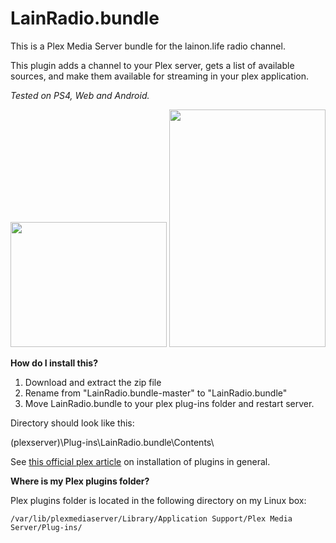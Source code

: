 # LainRadio.bundle

This is a Plex Media Server bundle for the lainon.life radio channel.

This plugin adds a channel to your Plex server, gets a list of available sources, and make them available for streaming in your plex application.

_Tested on PS4, Web and Android._

<img src="http://god.e-grotto.faith/downloads/channels.png" width="250px" height="200px">
<img src="http://god.e-grotto.faith/downloads/channels2.png" width="250px" height="380px">


**How do I install this?**

1. Download and extract the zip file
2. Rename from "LainRadio.bundle-master" to "LainRadio.bundle"
2. Move LainRadio.bundle to your plex plug-ins folder and restart server.

Directory should look like this:

(plexserver)\Plug-ins\LainRadio.bundle\Contents\

See [this official plex article](https://support.plex.tv/hc/en-us/articles/201187656-How-do-I-manually-install-a-channel-) on installation of plugins in general.


**Where is my Plex plugins folder?**

Plex plugins folder is located in the following directory on my Linux box:

    /var/lib/plexmediaserver/Library/Application Support/Plex Media Server/Plug-ins/
